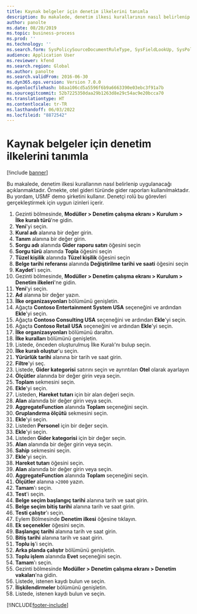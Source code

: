 ```yaml
---
title: Kaynak belgeler için denetim ilkelerini tanımla
description: Bu makalede, denetim ilkesi kurallarının nasıl belirlenip uygulanacağı açıklanmaktadır.
author: panolte
ms.date: 08/20/2019
ms.topic: business-process
ms.prod: ''
ms.technology: ''
ms.search.form: SysPolicySourceDocumentRuleType, SysFieldLookUp, SysPolicyListPage, SysPolicy, AuditPolicyRule, SysQueryForm, SysQueryFieldLookUp, AuditPolicyDateSelection, AuditPolicyAdditionalOption, BatchJob, CaseDetail
audience: Application User
ms.reviewer: kfend
ms.search.region: Global
ms.author: panolte
ms.search.validFrom: 2016-06-30
ms.dyn365.ops.version: Version 7.0.0
ms.openlocfilehash: b8aa106cd5a5596f6b9a6663390e03ebc3f91a7b
ms.sourcegitcommit: 52b7225350daa29b1263d8e29c54ac9e20bcca70
ms.translationtype: HT
ms.contentlocale: tr-TR
ms.lasthandoff: 06/03/2022
ms.locfileid: "8872542"
---
```

# <a name="define-audit-policies-for-source-documents"></a>Kaynak belgeler için denetim ilkelerini tanımla

[!include [banner](../../includes/banner.md)]

Bu makalede, denetim ilkesi kurallarının nasıl belirlenip uygulanacağı açıklanmaktadır. Örnekte, otel gideri türünde gider raporları kullanılmaktadır. Bu yordam, USMF demo şirketini kullanır. Denetçi rolü bu görevleri gerçekleştirmek için uygun izinleri içerir.

1. Gezinti bölmesinde, **Modüller > Denetim çalışma ekranı > Kurulum > İlke kuralı türü**'ne gidin.
2. **Yeni**'yi seçin.
3. **Kural adı** alanına bir değer girin.
4. **Tanım** alanına bir değer girin.
5. **Sorgu adı** alanında **Gider raporu satırı** öğesini seçin
6. **Sorgu türü** alanında **Topla** öğesini seçin
7. **Tüzel kişilik** alanında **Tüzel kişilik** öğesini seçin
8. **Belge tarihi referansı** alanında **Değiştirilme tarihi ve saati** öğesini seçin
9. **Kaydet**'i seçin.
10. Gezinti bölmesinde, **Modüller > Denetim çalışma ekranı > Kurulum > Denetim ilkeleri**'ne gidin.
11. **Yeni**'yi seçin.
12. **Ad** alanına bir değer yazın.
13. **İlke organizasyonları**  bölümünü genişletin.
14. Ağaçta **Contoso Entertainment System USA** seçeneğini ve ardından **Ekle**'yi seçin.
15. Ağaçta **Contoso Consulting USA** seçeneğini ve ardından **Ekle**'yi seçin.
16. Ağaçta **Contoso Retail USA** seçeneğini ve ardından **Ekle**'yi seçin.
17. **İlke organizasyonları** bölümünü daraltın.
18. **İlke kuralları**  bölümünü genişletin.
19. Listede, önceden oluşturulmuş İlke Kuralı'nı bulup seçin.
20. **İlke kuralı oluştur**'u seçin.
21. **Yürürlük tarihi** alanına bir tarih ve saat girin.
22. **Filtre**'yi seç.
23. Listede, **Gider kategorisi** satırını seçin ve ayrıntıları **Otel** olarak ayarlayın
24. **Ölçütler** alanında bir değer girin veya seçin.
25. **Toplam** sekmesini seçin.
26. **Ekle**'yi seçin.
27. Listeden, **Hareket tutarı** için bir alan değeri seçin.
28. **Alan** alanında bir değer girin veya seçin.
29. **AggregateFunction** alanında **Toplam** seçeneğini seçin.
30. **Gruplandırma ölçütü** sekmesini seçin.
31. **Ekle**'yi seçin.
32. Listeden **Personel** için bir değer seçin.
33. **Ekle**'yi seçin.
34. Listeden **Gider kategorisi** için bir değer seçin.
35. **Alan** alanında bir değer girin veya seçin.
36. **Sahip** sekmesini seçin.
37. **Ekle**'yi seçin.
38. **Hareket tutarı**  öğesini seçin.
39. **Alan** alanında bir değer girin veya seçin.
40. **AggregateFunction** alanında **Toplam** seçeneğini seçin.
41. **Ölçütler** alanına `>2000` yazın.
42. **Tamam**'ı seçin.
43. **Test**'i seçin.
44. **Belge seçim başlangıç tarihi** alanına tarih ve saat girin.
45. **Belge seçim bitiş tarihi** alanına tarih ve saat girin.
46. **Testi çalıştır**'ı seçin.
47. Eylem Bölmesinde **Denetim ilkesi** öğesine tıklayın.
48. **Ek seçenekler** öğesini seçin.
49. **Başlangıç tarihi** alanına tarih ve saat girin.
50. **Bitiş tarihi** alanına tarih ve saat girin.
51. **Toplu iş**'i seçin.
52. **Arka planda çalıştır** bölümünü genişletin.
53. **Toplu işlem** alanında **Evet** seçeneğini seçin.
54. **Tamam**'ı seçin.
55. Gezinti bölmesinde **Modüller > Denetim çalışma ekranı > Denetim vakaları**'na gidin.
56. Listede, istenen kaydı bulun ve seçin.
57. **İlişkilendirmeler**  bölümünü genişletin.
58. Listede, istenen kaydı bulun ve seçin.



[!INCLUDE[footer-include](../../../includes/footer-banner.md)]
